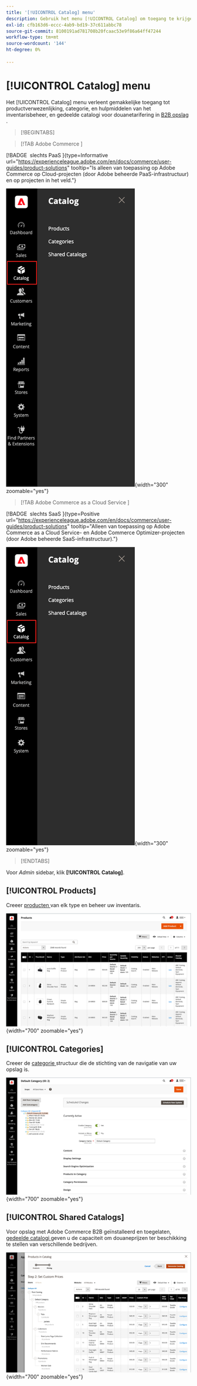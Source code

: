 ```yaml
---
title: '[!UICONTROL Catalog] menu'
description: Gebruik het menu [!UICONTROL Catalog] om toegang te krijgen tot programma's voor het maken van producten, categorieën en voorraadbeheer.
exl-id: cfb163d6-eccc-4ab9-bd19-37c611abbc78
source-git-commit: 8100191ad781708b20fcaac53e9f86a64ff47244
workflow-type: tm+mt
source-wordcount: '144'
ht-degree: 0%

---
```


# [!UICONTROL Catalog] menu

Het [!UICONTROL Catalog] menu verleent gemakkelijke toegang tot productverwezenlijking, categorie, en hulpmiddelen van het inventarisbeheer, en gedeelde catalogi voor douanetarifering in [ B2B opslag ](https://experienceleague.adobe.com/docs/commerce-admin/b2b/introduction.html).

>[!BEGINTABS]

>[!TAB  Adobe Commerce ]

[!BADGE &#x200B; slechts PaaS &#x200B;]{type=Informative url="https://experienceleague.adobe.com/en/docs/commerce/user-guides/product-solutions" tooltip="Is alleen van toepassing op Adobe Commerce op Cloud-projecten (door Adobe beheerde PaaS-infrastructuur) en op projecten in het veld."}

![ het menu van de Catalogus ](./assets/admin-menu-catalog.png){width="300" zoomable="yes"}

>[!TAB  Adobe Commerce as a Cloud Service ]

[!BADGE &#x200B; slechts SaaS &#x200B;]{type=Positive url="https://experienceleague.adobe.com/en/docs/commerce/user-guides/product-solutions" tooltip="Alleen van toepassing op Adobe Commerce as a Cloud Service- en Adobe Commerce Optimizer-projecten (door Adobe beheerde SaaS-infrastructuur)."}

![ het menu van de Catalogus ](./assets/admin-menu-catalog-accs.png){width="300" zoomable="yes"}

>[!ENDTABS]

Voor _Admin_ sidebar, klik **[!UICONTROL Catalog]**.

## [!UICONTROL Products]

Creeer [ producten ](products-list.md) van elk type en beheer uw inventaris.

![ Net van Producten ](./assets/products-grid.png){width="700" zoomable="yes"}

## [!UICONTROL Categories]

Creeer de [ categorie ](categories.md) structuur die de stichting van de navigatie van uw opslag is.

![ de werkruimte van de Categorie ](./assets/category-workspace.png){width="700" zoomable="yes"}

## [!UICONTROL Shared Catalogs]

Voor opslag met Adobe Commerce B2B geïnstalleerd en toegelaten, [ gedeelde catalogi ](https://experienceleague.adobe.com/docs/commerce-admin/b2b/shared-catalogs/catalog-shared.html) geven u de capaciteit om douaneprijzen ter beschikking te stellen van verschillende bedrijven.

![ Gedeelde catalogusproducten ](./assets/shared-catalog-setup.png){width="700" zoomable="yes"}
